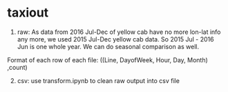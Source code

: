 # taxiout

1. raw:
As data from 2016 Jul-Dec of yellow cab have no more lon-lat info any more, we used 2015 Jul-Dec yellow cab data. So 2015 Jul - 2016 Jun is one whole year. We can do seasonal comparison as well.

Format of each row of each file: ((Line, DayofWeek, Hour, Day, Month) ,count)

2. csv:
use transform.ipynb to clean raw output into csv file
